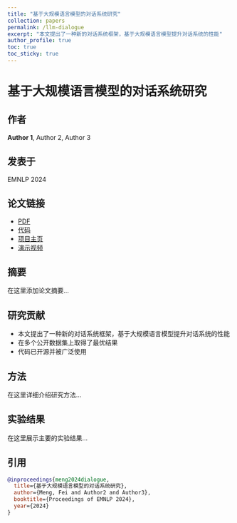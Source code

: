 ```yaml
---
title: "基于大规模语言模型的对话系统研究"
collection: papers
permalink: /llm-dialogue
excerpt: "本文提出了一种新的对话系统框架，基于大规模语言模型提升对话系统的性能"
author_profile: true
toc: true
toc_sticky: true
---
```


# 基于大规模语言模型的对话系统研究

## 作者
**Author 1**, Author 2, Author 3

## 发表于
EMNLP 2024

## 论文链接
- [PDF](https://arxiv.org/pdf/xxxx.xxxxx.pdf)
- [代码](https://github.com/username/project)
- [项目主页](https://username.github.io/project)
- [演示视频](https://www.youtube.com/watch?v=xxx)

## 摘要
在这里添加论文摘要...

## 研究贡献
- 本文提出了一种新的对话系统框架，基于大规模语言模型提升对话系统的性能
- 在多个公开数据集上取得了最优结果
- 代码已开源并被广泛使用

## 方法
在这里详细介绍研究方法...

## 实验结果
在这里展示主要的实验结果...

## 引用
```bibtex
@inproceedings{meng2024dialogue,
  title={基于大规模语言模型的对话系统研究},
  author={Meng, Fei and Author2 and Author3},
  booktitle={Proceedings of EMNLP 2024},
  year={2024}
}
``` 